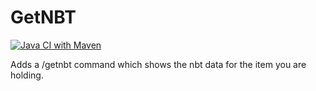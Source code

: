 # GetNBT

[![Java CI with Maven](https://github.com/TangledWiresYT/GetNBT/actions/workflows/maven.yml/badge.svg)](https://github.com/TangledWiresYT/GetNBT/actions/workflows/maven.yml)

Adds a /getnbt command which shows the nbt data for the item you are holding.
